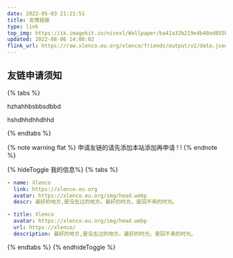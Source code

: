 ```yaml
---
date: 2022-05-03 21:21:51
title: 友情链接
type: link
top_img: https://ik.imagekit.io/nicexl/Wallpaper/ba41a32b219e4b40ad055bbb52935896_Y0819msuI.jpg
updated: 2022-08-06 14:00:02
flink_url: https://raw.xlenco.eu.org/xlenco/friends/output/v2/data.json
---
```



## 友链申请须知

{% tabs  %}
<!-- 友链申请 -->
hzhahhbsbbsdbbd
<!-- endtab -->
<!-- 友链须知 -->
hshdhhdhhdhhd
<!-- endtab -->
{% endtabs %}




{% note warning flat %}
申请友链的请先添加本站添加再申请 ! !
{% endnote %}

{% hideToggle 我的信息%}
{% tabs  %}
<!-- tab Butterfly & MengD -->
```yml
- name: Xlenco
  link: https://xlenco.eu.org
  avatar: https://xlenco.eu.org/img/head.webp
  descr: 最好的地方,是没去过的地方。最好的时光，是回不来的时光。
```
<!-- endtab -->
<!-- tab volantis -->
```yml
- title: Xlenco
  avatar: https://xlenco.eu.org/img/head.webp
  url: https://xlenco/
  description: 最好的地方,是没去过的地方。最好的时光，是回不来的时光。
```
<!-- endtab -->
{% endtabs %}
{% endhideToggle %}
